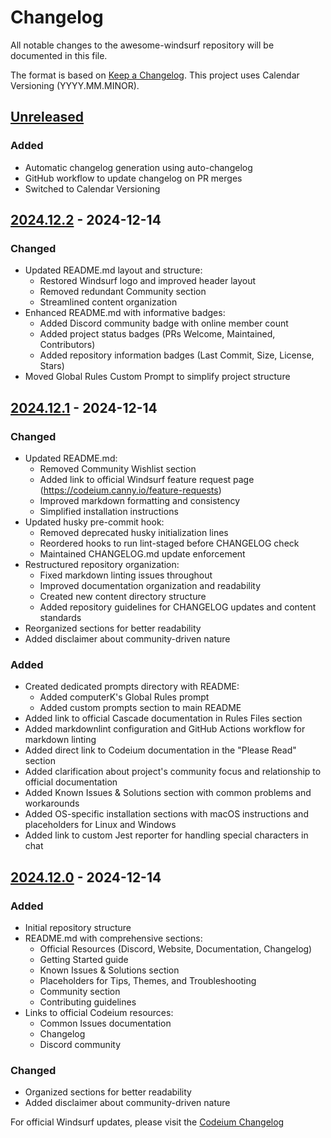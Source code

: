 # Changelog

All notable changes to the awesome-windsurf repository will be documented in this file.

The format is based on [Keep a Changelog](https://keepachangelog.com/en/1.0.0/).
This project uses Calendar Versioning (YYYY.MM.MINOR).

## [Unreleased]

### Added

- Automatic changelog generation using auto-changelog
- GitHub workflow to update changelog on PR merges
- Switched to Calendar Versioning

## [2024.12.2] - 2024-12-14

### Changed

- Updated README.md layout and structure:
  - Restored Windsurf logo and improved header layout
  - Removed redundant Community section
  - Streamlined content organization
- Enhanced README.md with informative badges:
  - Added Discord community badge with online member count
  - Added project status badges (PRs Welcome, Maintained, Contributors)
  - Added repository information badges (Last Commit, Size, License, Stars)
- Moved Global Rules Custom Prompt to simplify project structure

## [2024.12.1] - 2024-12-14

### Changed

- Updated README.md:
  - Removed Community Wishlist section
  - Added link to official Windsurf feature request page (<https://codeium.canny.io/feature-requests>)
  - Improved markdown formatting and consistency
  - Simplified installation instructions
- Updated husky pre-commit hook:
  - Removed deprecated husky initialization lines
  - Reordered hooks to run lint-staged before CHANGELOG check
  - Maintained CHANGELOG.md update enforcement
- Restructured repository organization:
  - Fixed markdown linting issues throughout
  - Improved documentation organization and readability
  - Created new content directory structure
  - Added repository guidelines for CHANGELOG updates and content standards
- Reorganized sections for better readability
- Added disclaimer about community-driven nature

### Added

- Created dedicated prompts directory with README:
  - Added computerK's Global Rules prompt
  - Added custom prompts section to main README
- Added link to official Cascade documentation in Rules Files section
- Added markdownlint configuration and GitHub Actions workflow for markdown linting
- Added direct link to Codeium documentation in the "Please Read" section
- Added clarification about project's community focus and relationship to official documentation
- Added Known Issues & Solutions section with common problems and workarounds
- Added OS-specific installation sections with macOS instructions and placeholders for Linux and Windows
- Added link to custom Jest reporter for handling special characters in chat

## [2024.12.0] - 2024-12-14

### Added

- Initial repository structure
- README.md with comprehensive sections:
  - Official Resources (Discord, Website, Documentation, Changelog)
  - Getting Started guide
  - Known Issues & Solutions section
  - Placeholders for Tips, Themes, and Troubleshooting
  - Community section
  - Contributing guidelines
- Links to official Codeium resources:
  - Common Issues documentation
  - Changelog
  - Discord community

### Changed

- Organized sections for better readability
- Added disclaimer about community-driven nature

For official Windsurf updates, please visit the [Codeium Changelog](https://codeium.com/changelog)

[Unreleased]: https://github.com/ismar/awesome-windsurf/compare/2024.12.2...HEAD
[2024.12.2]: https://github.com/ismar/awesome-windsurf/compare/2024.12.1...2024.12.2
[2024.12.1]: https://github.com/ismar/awesome-windsurf/compare/2024.12.0...2024.12.1
[2024.12.0]: https://github.com/ismar/awesome-windsurf/releases/tag/2024.12.0
